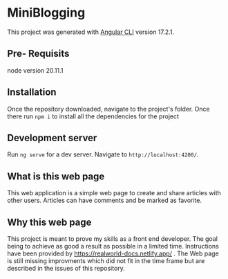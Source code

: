 # MiniBlogging

This project was generated with [Angular CLI](https://github.com/angular/angular-cli) version 17.2.1.

## Pre- Requisits
node version 20.11.1

## Installation
Once the repository downloaded, navigate to the project's folder.
Once there run `npm i` to install all the dependencies for the project

## Development server

Run `ng serve` for a dev server. Navigate to `http://localhost:4200/`.

## What is this web page
This web application is a simple web page to create and share articles with other users. 
Articles can have comments and be marked as favorite.

## Why this web page
This project is meant to prove my skills as a front end developer. The goal being to achieve as good a result as possible in a limited time. 
Instructions have been provided by https://realworld-docs.netlify.app/ .
The Web page is still missing improvments which did not fit in the time frame but are described in the issues of this repository.
